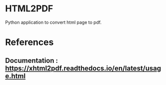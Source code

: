 # HTML2PDF
Python application to convert html page to pdf.






# References
## Documentation : https://xhtml2pdf.readthedocs.io/en/latest/usage.html